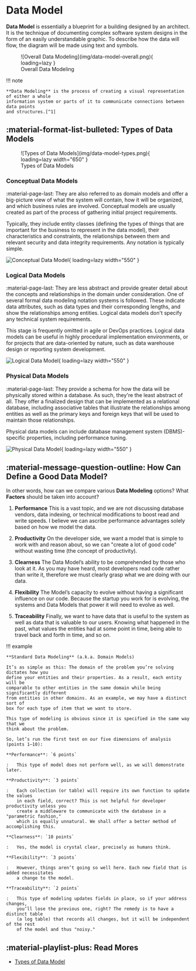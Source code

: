 # Data Model

**Data Model** is essentially a blueprint for a building designed by an architect.
It is the technique of documenting complex software system designs in the form of
an easily understandable graphic. To describe how the data will flow, the diagram
will be made using text and symbols.

<figure markdown="span">
  ![Overall Data Modeling](img/data-model-overall.png){ loading=lazy }
  <figcaption>Overall Data Modeling</figcaption>
</figure>

!!! note

    **Data Modeling** is the process of creating a visual representation of either a whole
    information system or parts of it to communicate connections between data points
    and structures.[^1]

## :material-format-list-bulleted: Types of Data Models

<figure markdown="span">
  ![Types of Data Models](img/data-model-types.png){ loading=lazy width="650" }
  <figcaption>Types of Data Models</figcaption>
</figure>

### Conceptual Data Models

:material-page-last: They are also referred to as domain models and offer a
big-picture view of what the system will contain, how it will be organized,
and which business rules are involved.
Conceptual models are usually created as part of the process of gathering initial
project requirements.

Typically, they include entity classes (defining the types of things that are
important for the business to represent in the data model), their characteristics
and constraints, the relationships between them and relevant security
and data integrity requirements. Any notation is typically simple.

![Conceptual Data Model](img/data-model-conceptual.png){ loading=lazy width="550" }

### Logical Data Models

:material-page-last: They are less abstract and provide greater detail about the
concepts and relationships in the domain under consideration.
One of several formal data modeling notation
systems is followed. These indicate data attributes, such as data types and
their corresponding lengths, and show the relationships among entities.
Logical data models don't specify any technical system requirements.

This stage is frequently omitted in agile or DevOps practices.
Logical data models can be useful in highly procedural implementation environments,
or for projects that are data-oriented by nature, such as data warehouse design
or reporting system development.

![Logical Data Model](img/data-model-logical.png){ loading=lazy width="550" }

### Physical Data Models

:material-page-last: They provide a schema for how the data will be physically
stored within a database.
As such, they're the least abstract of all. They offer a finalized design that
can be implemented as a relational database, including associative tables that
illustrate the relationships among entities as well as the primary keys and
foreign keys that will be used to maintain those relationships.

Physical data models can include database management system (DBMS)-specific properties,
including performance tuning.

![Physical Data Model](img/data-model-physical.png){ loading=lazy width="550" }

## :material-message-question-outline: How Can Define a Good Data Model?

In other words, how can we compare various **Data Modeling** options?
What **Factors** should be taken into account?

1. **Performance**
   This is a vast topic, and we are not discussing database vendors, data indexing,
   or technical modifications to boost read and write speeds. I believe we can
   ascribe performance advantages solely based on how we model the data.

2. **Productivity**
   On the developer side, we want a model that is simple to work with and reason about,
   so we can "create a lot of good code" without wasting time (the concept of productivity).

3. **Clearness**
   The Data Model’s ability to be comprehended by those who look at it. As you may
   have heard, most developers read code rather than write it, therefore we must
   clearly grasp what we are doing with our data.

4. **Flexibility**
   The Model’s capacity to evolve without having a significant influence on our code.
   Because the startup you work for is evolving, the systems and Data Models that
   power it will need to evolve as well.

5. **Traceability**
   Finally, we want to have data that is useful to the system as well as data that
   is valuable to our users. Knowing what happened in the past, what values the
   entities had at some point in time, being able to travel back and forth in time,
   and so on.

!!! example

    **Standard Data Modeling** (a.k.a. Domain Models)

    It’s as simple as this: The domain of the problem you’re solving dictates how you
    define your entities and their properties. As a result, each entity will be
    comparable to other entities in the same domain while being significantly different
    from entities in other domains. As an example, we may have a distinct sort of
    box for each type of item that we want to store.

    This type of modeling is obvious since it is specified in the same way that we
    think about the problem.

    So, let’s run the first test on our five dimensions of analysis (points 1–10):

    **Performance**: `6 points`

    :   This type of model does not perform well, as we will demonstrate later.

    **Productivity**: `3 points`

    :   Each collection (or table) will require its own function to update the values
        in each field, correct? This is not helpful for developer productivity unless you
        create a middleware to communicate with the database in a "parametric fashion,"
        which is equally unnatural. We shall offer a better method of accomplishing this.

    **Clearness**: `10 points`

    :   Yes, the model is crystal clear, precisely as humans think.

    **Flexibility**: `3 points`

    :   However, things aren’t going so well here. Each new field that is added necessitates
        a change to the model.

    **Traceability**: `2 points`

    :   This type of modeling updates fields in place, so if your address changes,
        you’ll lose the previous one, right? The remedy is to have a distinct table
        (a log table) that records all changes, but it will be independent of the rest
        of the model and thus "noisy."

## :material-playlist-plus: Read Mores

- [Types of Data Model](https://hevodata.com/learn/types-of-data-model/)

[^1]: [:simple-ibm: What is data modeling?](https://www.ibm.com/topics/data-modeling/)
